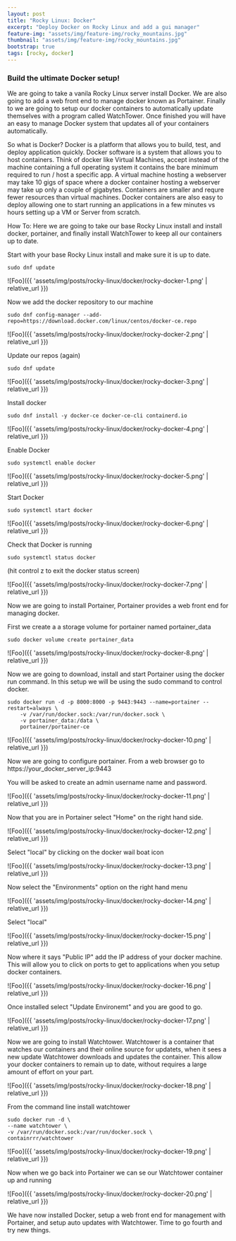 ```yaml
---
layout: post
title: "Rocky Linux: Docker"
excerpt: "Deploy Docker on Rocky Linux and add a gui manager"
feature-img: "assets/img/feature-img/rocky_mountains.jpg"
thumbnail: "assets/img/feature-img/rocky_mountains.jpg"
bootstrap: true
tags: [rocky, docker]
---
```

### Build the ultimate Docker setup!

We are going to take a vanila Rocky Linux server install Docker.  We are also going to add a web front end to manage docker known as Portainer.  Finally to we are going to setup our docker containers to automatically update themselves with a program called WatchTower.  Once finished you will have an easy to manage Docker system that updates all of your containers automatically.

So what is Docker?  Docker is a platform that allows you to build, test, and deploy application quickly.  Docker software is a system that allows you to host containers.  Think of docker like Virtual Machines, accept instead of the machine containing a full operating system it contains the bare minimum required to run / host a specific app.  A virtual machine hosting a webserver may take 10 gigs of space where a docker container hosting a webserver may take up only a couple of gigabytes.  Containers are smaller and requre fewer resources than virtual machines.  Docker containers are also easy to deploy allowing one to start running an applications in a few minutes vs hours setting up a VM or Server from scratch.

How To:  Here we are going to take our base Rocky Linux install and install docker, portainer, and finally install WatchTower to keep all our containers up to date.

Start with your base Rocky Linux install and make sure it is up to date.


```
sudo dnf update
```

![Foo]({{ 'assets/img/posts/rocky-linux/docker/rocky-docker-1.png' | relative_url }})

Now we add the docker repository to our machine

```
sudo dnf config-manager --add-repo=https://download.docker.com/linux/centos/docker-ce.repo
```

![Foo]({{ 'assets/img/posts/rocky-linux/docker/rocky-docker-2.png' | relative_url }})

Update our repos (again)

```
sudo dnf update
```

![Foo]({{ 'assets/img/posts/rocky-linux/docker/rocky-docker-3.png' | relative_url }})

Install docker

```
sudo dnf install -y docker-ce docker-ce-cli containerd.io
```

![Foo]({{ 'assets/img/posts/rocky-linux/docker/rocky-docker-4.png' | relative_url }})

Enable Docker

```
sudo systemctl enable docker
```

![Foo]({{ 'assets/img/posts/rocky-linux/docker/rocky-docker-5.png' | relative_url }})

Start Docker

```
sudo systemctl start docker
```

![Foo]({{ 'assets/img/posts/rocky-linux/docker/rocky-docker-6.png' | relative_url }})

Check that Docker is running

```
sudo systemctl status docker
```

(hit control z to exit the docker status screen)

![Foo]({{ 'assets/img/posts/rocky-linux/docker/rocky-docker-7.png' | relative_url }})

Now we are going to install Portainer, Portainer provides a web front end for managing docker.  

First we create a a storage volume for portainer named portainer_data

```
sudo docker volume create portainer_data
```

![Foo]({{ 'assets/img/posts/rocky-linux/docker/rocky-docker-8.png' | relative_url }})

Now we are going to download, install and start Portainer using the docker run command.  In this setup we will be using the sudo command to control docker.

```
sudo docker run -d -p 8000:8000 -p 9443:9443 --name=portainer --restart=always \
    -v /var/run/docker.sock:/var/run/docker.sock \
    -v portainer_data:/data \
    portainer/portainer-ce
```

![Foo]({{ 'assets/img/posts/rocky-linux/docker/rocky-docker-10.png' | relative_url }})

Now we are going to configure portainer.  From a web browser go to https://your_docker_server_ip:9443

You will be asked to create an admin username name and password.

![Foo]({{ 'assets/img/posts/rocky-linux/docker/rocky-docker-11.png' | relative_url }})

Now that you are in Portainer select "Home" on the right hand side.

![Foo]({{ 'assets/img/posts/rocky-linux/docker/rocky-docker-12.png' | relative_url }})

Select "local" by clicking on the docker wail boat icon

![Foo]({{ 'assets/img/posts/rocky-linux/docker/rocky-docker-13.png' | relative_url }})

Now select the "Environments" option on the right hand menu

![Foo]({{ 'assets/img/posts/rocky-linux/docker/rocky-docker-14.png' | relative_url }})

Select "local"

![Foo]({{ 'assets/img/posts/rocky-linux/docker/rocky-docker-15.png' | relative_url }})

Now where it says "Public IP" add the IP address of your docker machine.  This will allow you to click on ports to get to applications when you setup docker containers.

![Foo]({{ 'assets/img/posts/rocky-linux/docker/rocky-docker-16.png' | relative_url }})

Once installed select "Update Environemt" and you are good to go.

![Foo]({{ 'assets/img/posts/rocky-linux/docker/rocky-docker-17.png' | relative_url }})

Now we are going to install Watchtower.  Watchtower is a container that watches our containers and their online source for updatets, when it sees a new update Watchtower downloads and updates the container.  This allow your docker containers to remain up to date, without requires a large amount of effort on your part.

![Foo]({{ 'assets/img/posts/rocky-linux/docker/rocky-docker-18.png' | relative_url }})

From the command line install watchtower

```
sudo docker run -d \
--name watchtower \
-v /var/run/docker.sock:/var/run/docker.sock \
containrrr/watchtower
```

![Foo]({{ 'assets/img/posts/rocky-linux/docker/rocky-docker-19.png' | relative_url }})

Now when we go back into Portainer we can se our Watchtower container up and running

![Foo]({{ 'assets/img/posts/rocky-linux/docker/rocky-docker-20.png' | relative_url }})

We have now installed Docker, setup a web front end for management with Portainer, and setup auto updates with Watchtower.  Time to go fourth and try new things.